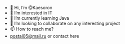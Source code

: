 - 👋 Hi, I’m @Kaesoron
- 👀 I’m interested in IT
- 🌱 I’m currently learning Java
- 💞️ I’m looking to collaborate on any interesting project
- 📫 How to reach me?
- postal05@mail.ru or contact here

<!---
Kaesoron/Kaesoron is a ✨ special ✨ repository because its `README.md` (this file) appears on your GitHub profile.
You can click the Preview link to take a look at your changes.
--->
